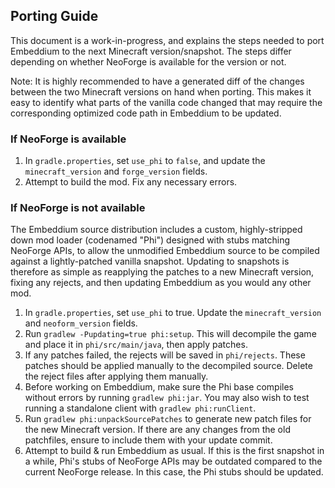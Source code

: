 ## Porting Guide

This document is a work-in-progress, and explains the steps needed to port Embeddium to the next Minecraft version/snapshot.
The steps differ depending on whether NeoForge is available for the version or not.

Note: It is highly recommended to have a generated diff of the changes between the two Minecraft versions on hand when porting.
This makes it easy to identify what parts of the vanilla code changed that may require the corresponding optimized code path in
Embeddium to be updated.

### If NeoForge is available

1. In `gradle.properties`, set `use_phi` to `false`, and update the `minecraft_version` and `forge_version` fields.
2. Attempt to build the mod. Fix any necessary errors.

### If NeoForge is not available

The Embeddium source distribution includes a custom, highly-stripped down mod loader (codenamed "Phi")
designed with stubs matching NeoForge APIs, to allow the unmodified Embeddium source
to be compiled against a lightly-patched vanilla snapshot. Updating to snapshots is therefore as simple as reapplying the
patches to a new Minecraft version, fixing any rejects, and then updating Embeddium as you would any other mod.

1. In `gradle.properties`, set `use_phi` to true. Update the `minecraft_version` and `neoform_version` fields.
2. Run `gradlew -Pupdating=true phi:setup`. This will decompile the game and place it in `phi/src/main/java`, then apply patches.
3. If any patches failed, the rejects will be saved in `phi/rejects`. These patches should be applied manually to the decompiled source. Delete the reject files after applying them manually.
4. Before working on Embeddium, make sure the Phi base compiles without errors by running `gradlew phi:jar`. You may also wish to test running a standalone client with `gradlew phi:runClient`.
5. Run `gradlew phi:unpackSourcePatches` to generate new patch files for the new Minecraft version. If there are any changes from the old patchfiles, ensure to include them with your update commit.
6. Attempt to build & run Embeddium as usual. If this is the first snapshot in a while, Phi's stubs of NeoForge APIs may be outdated compared to the current NeoForge release. In this case, the Phi stubs should be updated.